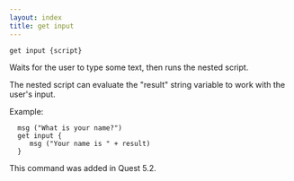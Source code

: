 ```yaml
---
layout: index
title: get input
---
```


    get input {script}

Waits for the user to type some text, then runs the nested script.

The nested script can evaluate the "result" string variable to work with the user's input.

Example:

      msg ("What is your name?")
      get input {
         msg ("Your name is " + result)
      }

This command was added in Quest 5.2.
